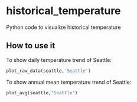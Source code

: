# historical_temperature
Python code to visualize historical temperature

## How to use it

To show daily temperature trend of Seattle:

```python
plot_raw_data(seattle,'Seattle')
```

To show annual mean temperature trend of Seattle:

```python
plot_avg(seattle,"Seattle")
```
